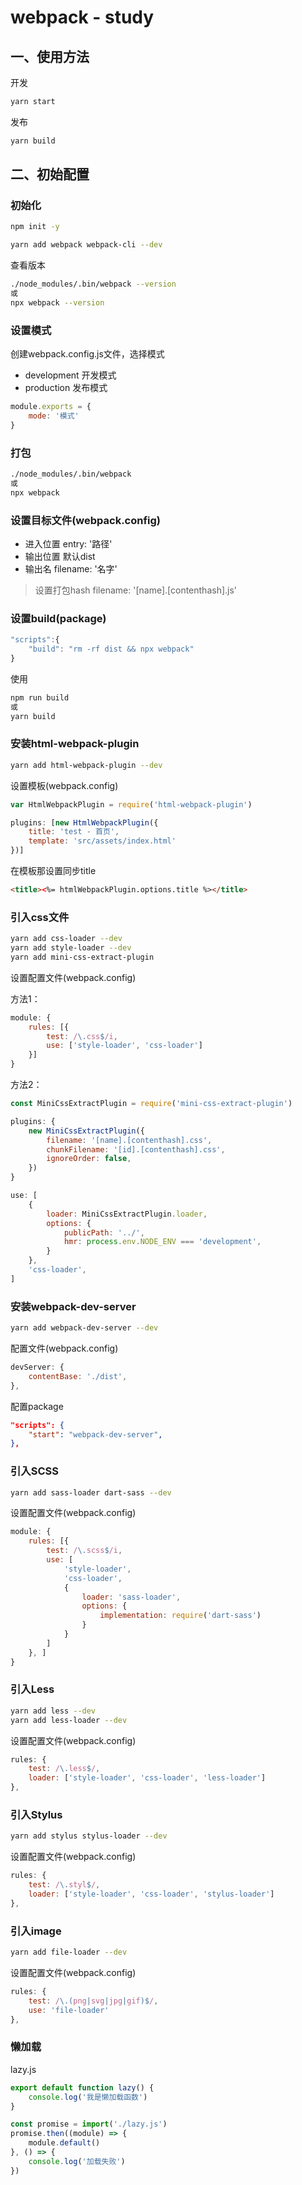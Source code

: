 # webpack - study

## 一、使用方法

开发

```bash
yarn start
```

发布

```bash
yarn build
```

## 二、初始配置

### 初始化

```bash
npm init -y
```

```bash
yarn add webpack webpack-cli --dev
```

查看版本
```bash
./node_modules/.bin/webpack --version
或
npx webpack --version
```

### 设置模式

创建webpack.config.js文件，选择模式
- development 开发模式
- production 发布模式

```js
module.exports = {
    mode: '模式'
}
```

### 打包

```bash
./node_modules/.bin/webpack
或
npx webpack
```

### 设置目标文件(webpack.config)

- 进入位置
entry: '路径'
- 输出位置
默认dist
- 输出名
filename: '名字'

> 设置打包hash
> filename: '[name].[contenthash].js'

### 设置build(package)

```js
"scripts":{
    "build": "rm -rf dist && npx webpack"
}
```

使用

```bash
npm run build
或
yarn build
```

### 安装html-webpack-plugin

```bash
yarn add html-webpack-plugin --dev
```

设置模板(webpack.config)

```js
var HtmlWebpackPlugin = require('html-webpack-plugin')

plugins: [new HtmlWebpackPlugin({
    title: 'test - 首页',
    template: 'src/assets/index.html'
})]
```

在模板那设置同步title

```html
<title><%= htmlWebpackPlugin.options.title %></title>
```

### 引入css文件

```bash
yarn add css-loader --dev
yarn add style-loader --dev
yarn add mini-css-extract-plugin
```

设置配置文件(webpack.config)

方法1：

```js
module: {
    rules: [{
        test: /\.css$/i,
        use: ['style-loader', 'css-loader']
    }]
}
```

方法2：

```js
const MiniCssExtractPlugin = require('mini-css-extract-plugin')

plugins: {
    new MiniCssExtractPlugin({
        filename: '[name].[contenthash].css',
        chunkFilename: '[id].[contenthash].css',
        ignoreOrder: false,
    })
}

use: [
    {
        loader: MiniCssExtractPlugin.loader,
        options: {
            publicPath: '../',
            hmr: process.env.NODE_ENV === 'development',
        }
    },
    'css-loader',
]
```

### 安装webpack-dev-server

```bash
yarn add webpack-dev-server --dev
```

配置文件(webpack.config)

```js
devServer: {
    contentBase: './dist',
},
```

配置package
```json
"scripts": {
    "start": "webpack-dev-server",
},
```

### 引入SCSS

```bash
yarn add sass-loader dart-sass --dev
```

设置配置文件(webpack.config)

```js
module: {
    rules: [{
        test: /\.scss$/i,
        use: [
            'style-loader',
            'css-loader',
            {
                loader: 'sass-loader',
                options: {
                    implementation: require('dart-sass')
                }
            }
        ]
    }, ]
}
```

### 引入Less

```bash
yarn add less --dev
yarn add less-loader --dev
```

设置配置文件(webpack.config)

```js
rules: {
    test: /\.less$/,
    loader: ['style-loader', 'css-loader', 'less-loader']
},
```

### 引入Stylus

```bash
yarn add stylus stylus-loader --dev
```

设置配置文件(webpack.config)

```js
rules: {
    test: /\.styl$/,
    loader: ['style-loader', 'css-loader', 'stylus-loader']
},
```

### 引入image

```bash
yarn add file-loader --dev
```

设置配置文件(webpack.config)

```js
rules: {
    test: /\.(png|svg|jpg|gif)$/,
    use: 'file-loader'
},
```

### 懒加载

lazy.js

```js
export default function lazy() {
    console.log('我是懒加载函数')
}
```

```js
const promise = import('./lazy.js')
promise.then((module) => {
    module.default()
}, () => {
    console.log('加载失败')
})
```